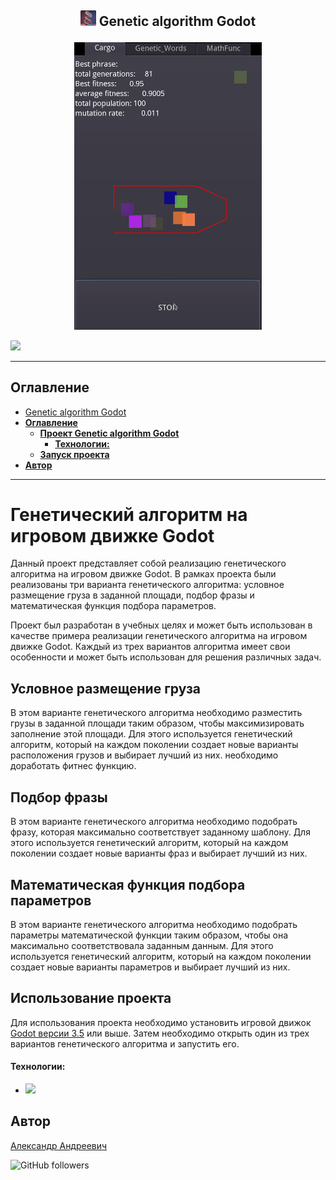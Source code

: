##   <p style="text-align: center;"><img src="icon.png"  alt="drawing" style="width:25px;"/> Genetic algorithm Godot </p>

<p align="center">
<img src="docs/Preview.gif"  alt="drawing" style="width:300px;"/>
</p>

![](https://img.shields.io/badge/Godot-3.5-brightgreen)

---

## **Оглавление**

- [ Genetic algorithm Godot ](#-genetic-algorithm-godot-)
- [**Оглавление**](#оглавление)
  - [**Проект Genetic algorithm Godot**](#проект-genetic-algorithm-godot)
    - [**Технологии:**](#технологии)
  - [**Запуск проекта**](#запуск-проекта)
- [**Автор**](#автор)

---
# Генетический алгоритм на игровом движке Godot

Данный проект представляет собой реализацию генетического алгоритма на игровом движке Godot. В рамках проекта были реализованы три варианта генетического алгоритма: условное размещение груза в заданной площади, подбор фразы и математическая функция подбора параметров.

Проект был разработан в учебных целях и может быть использован в качестве примера реализации генетического алгоритма на игровом движке Godot. Каждый из трех вариантов алгоритма имеет свои особенности и может быть использован для решения различных задач.

## Условное размещение груза

В этом варианте генетического алгоритма необходимо разместить грузы в заданной площади таким образом, чтобы максимизировать заполнение этой площади. Для этого используется генетический алгоритм, который на каждом поколении создает новые варианты расположения грузов и выбирает лучший из них. необходимо доработать фитнес функцию.

## Подбор фразы

В этом варианте генетического алгоритма необходимо подобрать фразу, которая максимально соответствует заданному шаблону. Для этого используется генетический алгоритм, который на каждом поколении создает новые варианты фраз и выбирает лучший из них.

## Математическая функция подбора параметров

В этом варианте генетического алгоритма необходимо подобрать параметры математической функции таким образом, чтобы она максимально соответствовала заданным данным. Для этого используется генетический алгоритм, который на каждом поколении создает новые варианты параметров и выбирает лучший из них.

## Использование проекта

Для использования проекта необходимо установить игровой движок [Godot версии 3.5](https://godotengine.org/download/3.x/) или выше. Затем необходимо открыть один из трех вариантов генетического алгоритма и запустить его.

#### **Технологии:**

- ![](https://img.shields.io/badge/Godot-3.5-brightgreen)


## Автор

[Александр Андреевич](https://github.com/Zolibot)

![GitHub followers](https://img.shields.io/github/followers/Zolibot?style=social)
